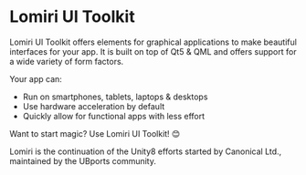 # Lomiri UI Toolkit

Lomiri UI Toolkit offers elements for graphical applications to make beautiful interfaces for your app. It is built on top of Qt5 & QML and offers support for a wide variety of form factors.

Your app can:

- Run on smartphones, tablets, laptops & desktops
- Use hardware acceleration by default
- Quickly allow for functional apps with less effort

Want to start magic? Use Lomiri UI Toolkit! 😊

Lomiri is the continuation of the Unity8 efforts started by Canonical Ltd., maintained by the UBports community.
